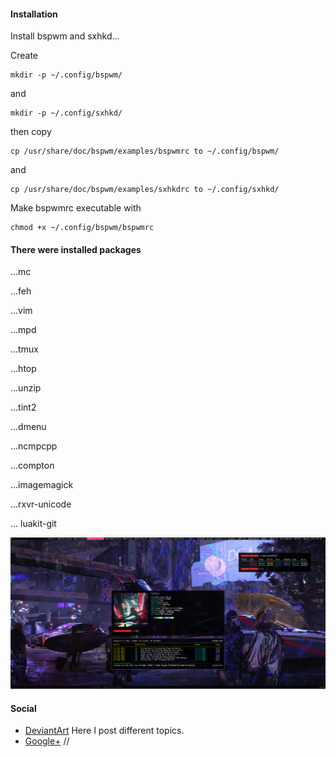 #### Installation
Install bspwm and sxhkd...

Create
```shell
mkdir -p ~/.config/bspwm/
```
and
```shell
mkdir -p ~/.config/sxhkd/
```
then copy
```shell
cp /usr/share/doc/bspwm/examples/bspwmrc to ~/.config/bspwm/
```
and
```shell
cp /usr/share/doc/bspwm/examples/sxhkdrc to ~/.config/sxhkd/
```
Make bspwmrc executable with
```shell
chmod +x ~/.config/bspwm/bspwmrc
```
#### There were installed packages
...mc

...feh

...vim

...mpd

...tmux

...htop

...unzip

...tint2

...dmenu

...ncmpcpp

...compton

...imagemagick

...rxvr-unicode

... luakit-git

![Cyber Pank](bspwm_dotfiles_laptop.png)

#### Social

* [DeviantArt](http://boris241.deviantart.com/) Here I post different topics.
* [Google+](https://plus.google.com/u/0/106782122945207734872) //
